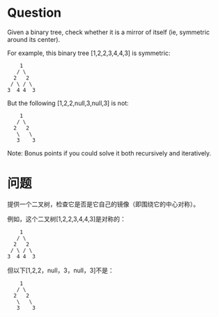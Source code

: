 # Question
Given a binary tree, check whether it is a mirror of itself (ie, symmetric around its center).

For example, this binary tree [1,2,2,3,4,4,3] is symmetric:
```
    1
   / \
  2   2
 / \ / \
3  4 4  3
```
But the following [1,2,2,null,3,null,3] is not:
```
    1
   / \
  2   2
   \   \
   3    3
```
Note:
Bonus points if you could solve it both recursively and iteratively.

# 问题
提供一个二叉树，检查它是否是它自己的镜像（即围绕它的中心对称）。

例如，这个二叉树[1,2,2,3,4,4,3]是对称的：
```
    1
   / \
  2   2
 / \ / \
3  4 4  3
```
但以下[1,2,2，null，3，null，3]不是：
```
    1
   / \
  2   2
   \   \
   3    3
```
